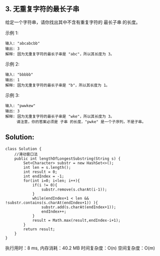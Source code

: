 ## 3. 无重复字符的最长子串

给定一个字符串，请你找出其中不含有重复字符的 最长子串 的长度。

示例 1:
```
输入: "abcabcbb"
输出: 3 
解释: 因为无重复字符的最长子串是 "abc"，所以其长度为 3。
```
示例 2:
```
输入: "bbbbb"
输出: 1
解释: 因为无重复字符的最长子串是 "b"，所以其长度为 1。
```
示例 3:
```
输入: "pwwkew"
输出: 3
解释: 因为无重复字符的最长子串是 "wke"，所以其长度为 3。
     请注意，你的答案必须是 子串 的长度，"pwke" 是一个子序列，不是子串。
```
## Solution:
```
class Solution {
    //滑动窗口法
    public int lengthOfLongestSubstring(String s) {
        Set<Character> substr = new HashSet<>();
        int len = s.length();
        int result = 0;
        int endIndex = -1;
        for(int i=0; i<len; i++){
            if(i != 0){
                substr.remove(s.charAt(i-1));
            }
            while(endIndex+1 < len && !substr.contains(s.charAt(endIndex+1)) ){
                substr.add(s.charAt(endIndex+1));
                endIndex++;
            }
            result = Math.max(result,endIndex-i+1);
        }
        return result;
    }
}
```
执行用时：8 ms, 内存消耗：40.2 MB
时间复杂度：O(n)
空间复杂度：O(m)
